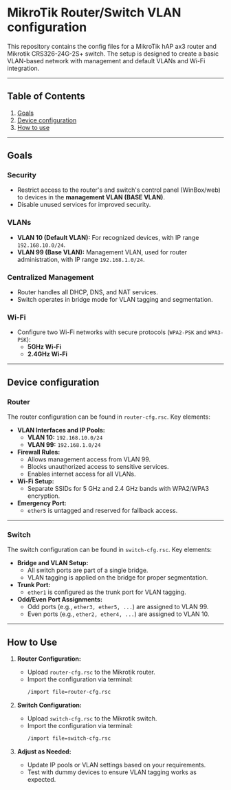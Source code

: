 
# **MikroTik Router/Switch VLAN configuration**

This repository contains the config files for a MikroTik hAP ax3 router and Mikrotik CRS326-24G-2S+ switch. The setup is designed to create a basic VLAN-based network with management and default VLANs and Wi-Fi integration.

---

## Table of Contents
1. [Goals](#goals)
2. [Device configuration](#device-configuration)
3. [How to use](#how-to-use)

---

## Goals

### Security
- Restrict access to the router's and switch's control panel (WinBox/web) to devices in the **management VLAN (BASE VLAN)**.
- Disable unused services for improved security.

### VLANs
- **VLAN 10 (Default VLAN):** For recognized devices, with IP range `192.168.10.0/24`.
- **VLAN 99 (Base VLAN):** Management VLAN, used for router administration, with IP range `192.168.1.0/24`.

### Centralized Management
   - Router handles all DHCP, DNS, and NAT services.
   - Switch operates in bridge mode for VLAN tagging and segmentation.

### Wi-Fi
- Configure two Wi-Fi networks with secure protocols (`WPA2-PSK` and `WPA3-PSK`):
  - **5GHz Wi-Fi**
  - **2.4GHz Wi-Fi**

---

## Device configuration

### Router

The router configuration can be found in `router-cfg.rsc`. Key elements:
- **VLAN Interfaces and IP Pools:**
  - **VLAN 10:** `192.168.10.0/24`
  - **VLAN 99:** `192.168.1.0/24`
- **Firewall Rules:**
  - Allows management access from VLAN 99.
  - Blocks unauthorized access to sensitive services.
  - Enables internet access for all VLANs.
- **Wi-Fi Setup:**
  - Separate SSIDs for 5 GHz and 2.4 GHz bands with WPA2/WPA3 encryption.
- **Emergency Port:** 
  - `ether5` is untagged and reserved for fallback access.



---

### Switch

The switch configuration can be found in `switch-cfg.rsc`. Key elements:
- **Bridge and VLAN Setup:**
  - All switch ports are part of a single bridge.
  - VLAN tagging is applied on the bridge for proper segmentation.
- **Trunk Port:**
  - `ether1` is configured as the trunk port for VLAN tagging.
- **Odd/Even Port Assignments:**
  - Odd ports (e.g., `ether3, ether5, ...`) are assigned to VLAN 99.
  - Even ports (e.g., `ether2, ether4, ...`) are assigned to VLAN 10.


---

## How to Use

1. **Router Configuration:**
   - Upload `router-cfg.rsc` to the Mikrotik router.
   - Import the configuration via terminal:
     ```bash
     /import file=router-cfg.rsc
     ```

2. **Switch Configuration:**
   - Upload `switch-cfg.rsc` to the Mikrotik switch.
   - Import the configuration via terminal:
     ```bash
     /import file=switch-cfg.rsc
     ```


3. **Adjust as Needed:**
   - Update IP pools or VLAN settings based on your requirements.
   - Test with dummy devices to ensure VLAN tagging works as expected.
